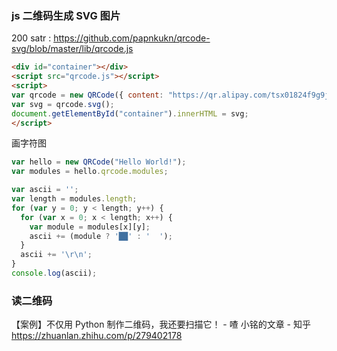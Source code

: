 


### js 二维码生成 SVG 图片



200 satr : https://github.com/papnkukn/qrcode-svg/blob/master/lib/qrcode.js


```html
<div id="container"></div>
<script src="qrcode.js"></script>
<script>
var qrcode = new QRCode({ content: "https://qr.alipay.com/tsx01824f9g9jlqa6rv5n8e", join: true });
var svg = qrcode.svg();
document.getElementById("container").innerHTML = svg;
</script>
```

画字符图
```javascript
var hello = new QRCode("Hello World!");
var modules = hello.qrcode.modules;

var ascii = '';
var length = modules.length;
for (var y = 0; y < length; y++) {
  for (var x = 0; x < length; x++) {
    var module = modules[x][y];
    ascii += (module ? '██' : '  ');
  }
  ascii += '\r\n';
}
console.log(ascii);
```



### 读二维码

【案例】不仅用 Python 制作二维码，我还要扫描它！ - 喳 小铭的文章 - 知乎
https://zhuanlan.zhihu.com/p/279402178
